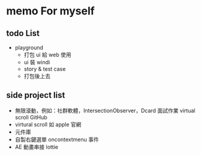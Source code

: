 # memo For myself 

## todo List

- playground
  - 打包 ui 給 web 使用
  - ui 裝 windi
  - story & test case
  - 打包後上去

## side project list

- 無限滾動，例如：社群軟體，IntersectionObserver，Dcard 面試作業 virtual scroll GitHub
- virtural scroll 如 apple 官網
- 元件庫 
- 自製右鍵選單 oncontextmenu 事件
- AE 動畫串接 lottie